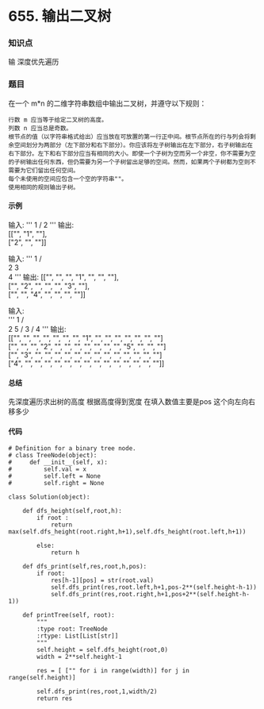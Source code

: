 # 655. 输出二叉树

### 知识点

输  深度优先遍历

### 题目

在一个 m*n 的二维字符串数组中输出二叉树，并遵守以下规则：

    行数 m 应当等于给定二叉树的高度。
    列数 n 应当总是奇数。
    根节点的值（以字符串格式给出）应当放在可放置的第一行正中间。根节点所在的行与列会将剩余空间划分为两部分（左下部分和右下部分）。你应该将左子树输出在左下部分，右子树输出在右下部分。左下和右下部分应当有相同的大小。即使一个子树为空而另一个非空，你不需要为空的子树输出任何东西，但仍需要为另一个子树留出足够的空间。然而，如果两个子树都为空则不需要为它们留出任何空间。
    每个未使用的空间应包含一个空的字符串""。
    使用相同的规则输出子树。

#### 示例 

输入:
'''
     1
    /
   2
'''
输出:  
[["", "1", ""],  
 ["2", "", ""]]
 
 输入:
'''
     1
    / \
   2   3
    \
     4
'''
输出:
[["", "", "", "1", "", "", ""],  
 ["", "2", "", "", "", "3", ""],  
 ["", "", "4", "", "", "", ""]]
 
 输入:  
'''
      1
     / \
    2   5
   / 
  3 
 / 
4 
'''
输出:  
[["",  "",  "", "",  "", "", "", "1", "",  "",  "",  "",  "", "", ""]  
 ["",  "",  "", "2", "", "", "", "",  "",  "",  "",  "5", "", "", ""]  
 ["",  "3", "", "",  "", "", "", "",  "",  "",  "",  "",  "", "", ""]  
 ["4", "",  "", "",  "", "", "", "",  "",  "",  "",  "",  "", "", ""]]

#### 总结
先深度遍历求出树的高度 根据高度得到宽度
在填入数值主要是pos 这个向左向右移多少
 
#### 代码
```
# Definition for a binary tree node.
# class TreeNode(object):
#     def __init__(self, x):
#         self.val = x
#         self.left = None
#         self.right = None

class Solution(object):
    
    def dfs_height(self,root,h):
        if root :
            return max(self.dfs_height(root.right,h+1),self.dfs_height(root.left,h+1))
            
        else:
            return h
    
    def dfs_print(self,res,root,h,pos):
        if root:
            res[h-1][pos] = str(root.val)
            self.dfs_print(res,root.left,h+1,pos-2**(self.height-h-1))
            self.dfs_print(res,root.right,h+1,pos+2**(self.height-h-1))
    
    def printTree(self, root):
        """
        :type root: TreeNode
        :rtype: List[List[str]]
        """
        self.height = self.dfs_height(root,0)
        width = 2**self.height-1
        
        res = [ ["" for i in range(width)] for j in range(self.height)]
        
        self.dfs_print(res,root,1,width/2)
        return res
        
        
```
